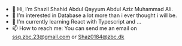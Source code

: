 - 👋 Hi, I’m Shazil Shahid Abdul Qayyum Abdul Aziz Muhammad Ali.
- 👀 I’m interested in Database a lot more than i ever thought i will be.
- 🌱 I’m currently learning React with Typescript and ...
- 📫 How to reach me: You can send me an email on ssq.zbc.23@gmail.com or Shaz0184@zbc.dk

<!---
Shazil0204/Shazil0204 is a ✨ special ✨ repository because its `README.md` (this file) appears on your GitHub profile.
You can click the Preview link to take a look at your changes.
--->
